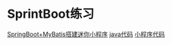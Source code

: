 # SprintBoot练习
[SpringBoot+MyBatis搭建迷你小程序](https://www.imooc.com/learn/945)
[java代码](https://gitee.com/xiangze/demo)
[小程序代码](https://gitee.com/xiangze/areadisplay)